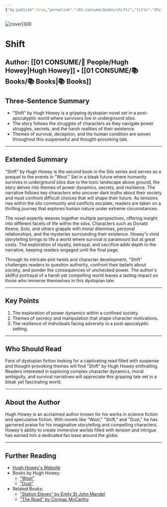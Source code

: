 ```yaml
---
{"dg-publish":true,"permalink":"/01-consume/books/shift/","title":"Shift","tags":["dystopian","survival","post-apocalyptic"]}
---
```



![cover|300](https://m.media-amazon.com/images/I/81fAGeMcSrL._AC_UF1000,1000_QL80_.jpg)
# Shift
**Author:** [[01 CONSUME/👥 People/Hugh Howey\|Hugh Howey]] • [[01 CONSUME/📚 Books/📚 Books\|📚 Books]]
---

## Three-Sentence Summary
- "Shift" by Hugh Howey is a gripping dystopian novel set in a post-apocalyptic world where survivors live in underground silos.
- The story follows the struggles of characters as they navigate power struggles, secrets, and the harsh realities of their existence.
- Themes of survival, deception, and the human condition are woven throughout this suspenseful and thought-provoking tale.

---

## Extended Summary
"Shift" by Hugh Howey is the second book in the Silo series and serves as a prequel to the events in "Wool." Set in a bleak future where humanity survives in underground silos due to the toxic landscape above ground, the story delves into themes of power dynamics, secrets, and resilience. The narrative follows key characters who uncover dark truths about their society and must confront difficult choices that will shape their future. As tensions rise within the silo community and conflicts escalate, readers are taken on a thrilling journey that explores human nature under extreme circumstances.

The novel expertly weaves together multiple perspectives, offering insight into different facets of life within the silos. Characters such as Donald Keene, Solo, and others grapple with moral dilemmas, personal relationships, and the mysteries surrounding their existence. Howey's vivid storytelling brings to life a world where survival is paramount but at great costs. The exploration of loyalty, betrayal, and sacrifice adds depth to the narrative, keeping readers engaged until the final page.

Through its intricate plot twists and character development, "Shift" challenges readers to question authority, confront their beliefs about society, and ponder the consequences of unchecked power. The author's skillful portrayal of a harsh yet compelling world leaves a lasting impact on those who immerse themselves in this dystopian tale.

---

## Key Points
1. The exploration of power dynamics within a confined society.
2. Themes of secrecy and manipulation that shape character motivations.
3. The resilience of individuals facing adversity in a post-apocalyptic setting.

---

## Who Should Read
Fans of dystopian fiction looking for a captivating read filled with suspense and thought-provoking themes will find "Shift" by Hugh Howey enthralling. Readers interested in exploring complex character dynamics, moral ambiguity, and survival narratives will appreciate this gripping tale set in a bleak yet fascinating world.

---

## About the Author
Hugh Howey is an acclaimed author known for his works in science fiction and speculative fiction. With novels like "Wool," "Shift," and "Dust," he has garnered praise for his imaginative storytelling and compelling characters. Howey's ability to create immersive worlds filled with tension and intrigue has earned him a dedicated fan base around the globe.

---

## Further Reading
- [Hugh Howey's Website](https://hughhowey.com/)
- Books by Hugh Howey:
  - ["Wool"](https://www.goodreads.com/book/show/13453029-wool)
  - ["Dust"](https://www.goodreads.com/book/show/17333308-dust)
- Related Books:
  - ["Station Eleven" by Emily St John Mandel](https://www.goodreads.com/book/show/20170404-station-eleven)
  - ["The Road" by Cormac McCarthy](https://www.goodreads.com/book/show/6288.The_Road)

